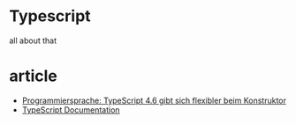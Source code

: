 # Typescript
all about that

# article
* [Programmiersprache: TypeScript 4.6 gibt sich flexibler beim Konstruktor](https://heise.de/-6335853)
* [TypeScript Documentation](https://www.typescriptlang.org/docs/)
